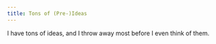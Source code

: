 ```yaml
---
title: Tons of (Pre-)Ideas
---
```

I have tons of ideas, and I throw away most before I even think of them.
